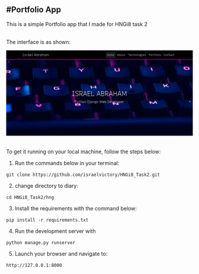 ## #Portfolio App

This is a simple Portfolio app that I made for HNGi8 task 2

<br>
The interface is as shown:

![israel_portfolio](README-images/israel_portoflio.png)

<br>
To get it running on your local machine, follow the steps below:

1. Run the commands below in your terminal:

```
git clone https://github.com/israelvictory/HNGi8_Task2.git
```

2. change directory to diary:

```
cd HNGi8_Task2/hng
```

3. Install the requirements with the command below:

```
pip install -r requirements.txt
```

4. Run the development server with

```
python manage.py runserver
```

5. Launch your browser and navigate to:

```
http://127.0.0.1:8000
```
